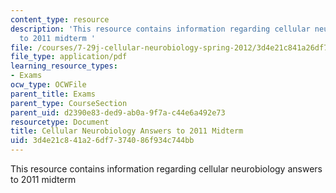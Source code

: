 ```yaml
---
content_type: resource
description: 'This resource contains information regarding cellular neurobiology answers
  to 2011 midterm '
file: /courses/7-29j-cellular-neurobiology-spring-2012/3d4e21c841a26df7374086f934c744bb_MIT7_29JS12_Midterm11Ans.pdf
file_type: application/pdf
learning_resource_types:
- Exams
ocw_type: OCWFile
parent_title: Exams
parent_type: CourseSection
parent_uid: d2390e83-ded9-ab0a-9f7a-c44e6a492e73
resourcetype: Document
title: Cellular Neurobiology Answers to 2011 Midterm
uid: 3d4e21c8-41a2-6df7-3740-86f934c744bb
---
```

This resource contains information regarding cellular neurobiology answers to 2011 midterm 

